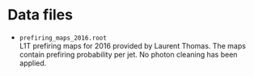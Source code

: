 # Data files

* `prefiring_maps_2016.root` <br />
  L1T prefiring maps for 2016 provided by Laurent Thomas. The maps contain prefiring probability per jet. No photon cleaning has been applied.
